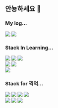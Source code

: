 ## 안뇽하세요 🫠

### My log...
<a href="https://velog.io/@seungboshim"> <img src="https://img.shields.io/badge/Velog-20C997?style=flat&logo=Velog&logoColor=white"/></a>
<a href="https://pedaltodamedal.tistory.com/"> <img src="https://img.shields.io/badge/Tistory-EB531F?style=flat&logo=Tistory&logoColor=white"/></a>

### Stack In Learning...
<img src="https://img.shields.io/badge/TypeScript-3178C6?style=flat&logo=TypeScript&logoColor=white"/> <img src="https://img.shields.io/badge/Next.js-000000?style=flat&logo=Next.js&logoColor=white"/> <img src="https://img.shields.io/badge/tailwindcss-06B6D4?style=flat&logo=tailwindcss&logoColor=white"/> </br>
<img src="https://img.shields.io/badge/JavaScript-F7DF1E?style=flat&logo=JavaScript&logoColor=white"/> <img src="https://img.shields.io/badge/React-61DAFB?style=flat&logo=React&logoColor=white"/> </br>
<img src="https://img.shields.io/badge/C++-00599C?style=flat&logo=cplusplus&logoColor=white"/>

### Stack for 찍먹...
<img src="https://img.shields.io/badge/OpenCV-5C3EE8?style=flat&logo=OpenCV&logoColor=white"/> <img src="https://img.shields.io/badge/MySQL-4479A1?style=flat&logo=MySQL&logoColor=white"/> <img src="https://img.shields.io/badge/mongodb-47A248?style=flat&logo=mongodb&logoColor=white"/> <img src="https://img.shields.io/badge/Linux-FCC624?style=flat&logo=Linux&logoColor=white"/> </br>
<img src="https://img.shields.io/badge/figma-F24E1E?style=flat&logo=figma&logoColor=white"/> <img src="https://img.shields.io/badge/Photoshop-31A8FF?style=flat&logo=adobephotoshop&logoColor=white"/> <img src="https://img.shields.io/badge/Premiere Pro-9999FF?style=flat&logo=adobepremierepro&logoColor=white"/>
